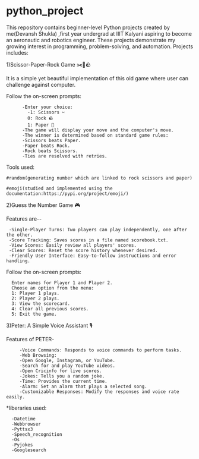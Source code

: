 # python_project
This repository contains beginner-level Python projects created by me(Devansh Shukla) ,first year undergrad at IIIT Kalyani aspiring to become an aeronautic and robotics engineer. These projects demonstrate my growing interest in programming, problem-solving, and automation. 
Projects includes:

 1)Scissor-Paper-Rock Game ✂️📝🪨
 
   It is a simple yet beautiful implementation of this old game where user can challenge against computer.
   
   Follow the on-screen prompts:

          -Enter your choice:
            -1: Scissors ✂️
            0: Rock 🪨
            1: Paper 📝
          -The game will display your move and the computer's move.
          -The winner is determined based on standard game rules:
          -Scissors beats Paper.
          -Paper beats Rock.
          -Rock beats Scissors.
          -Ties are resolved with retries.
          
   Tools used:
   
    #random(generating number which are linked to rock scissors and paper)

    #emoji(studied and implemented using the documentation:https://pypi.org/project/emoji/)

   
 2)Guess the Number Game 🎮

 Features are--
 
     -Single-Player Turns: Two players can play independently, one after the other.
     -Score Tracking: Saves scores in a file named scorebook.txt.
     -View Scores: Easily review all players' scores.
     -Clear Scores: Reset the score history whenever desired.
     -Friendly User Interface: Easy-to-follow instructions and error handling.

Follow the on-screen prompts:

      Enter names for Player 1 and Player 2.
      Choose an option from the menu:
      1: Player 1 plays.
      2: Player 2 plays.
      3: View the scorecard.
      4: Clear all previous scores.
      5: Exit the game.
   
3)Peter: A Simple Voice Assistant 🎙️

   Features of PETER-
   
         -Voice Commands: Responds to voice commands to perform tasks.
         -Web Browsing:
         -Open Google, Instagram, or YouTube.
         -Search for and play YouTube videos.
         -Open Cricinfo for live scores.
         -Jokes: Tells you a random joke.
         -Time: Provides the current time.
         -Alarm: Set an alarm that plays a selected song.
         -Customizable Responses: Modify the responses and voice rate easily.

      
   *liberaries used:
   
      -Datetime
      -Webbrowser
      -Pyttsx3
      -Speech_recognition
      -Os
      -Pyjokes
      -Googlesearch
